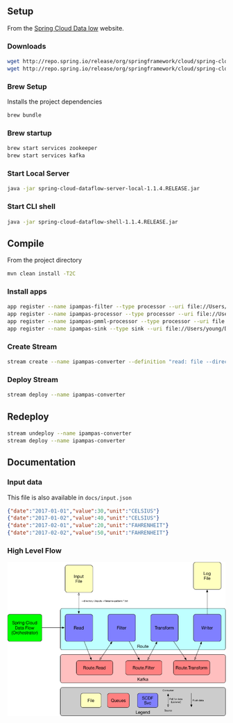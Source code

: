 ## Setup
From the [Spring Cloud Data low](http://cloud.spring.io/spring-cloud-dataflow/) website.

### Downloads
```bash
wget http://repo.spring.io/release/org/springframework/cloud/spring-cloud-dataflow-server-local/1.1.4.RELEASE/spring-cloud-dataflow-server-local-1.1.4.RELEASE.jar
wget http://repo.spring.io/release/org/springframework/cloud/spring-cloud-dataflow-shell/1.1.4.RELEASE/spring-cloud-dataflow-shell-1.1.4.RELEASE.jar
```

### Brew Setup
Installs the project dependencies
```bash
brew bundle
```

### Brew startup
```bash
brew start services zookeeper
brew start services kafka
```

### Start Local Server
```bash
java -jar spring-cloud-dataflow-server-local-1.1.4.RELEASE.jar
```

### Start CLI shell
```bash
java -jar spring-cloud-dataflow-shell-1.1.4.RELEASE.jar
```

## Compile
From the project directory
```bash
mvn clean install -T2C
```

### Install apps
```bash
app register --name ipampas-filter --type processor --uri file://Users/young/Desktop/ipampas/ipampas-spring-cloud-data-flow/ipampas-filter/target/ipampas-filter-0.0.1-SNAPSHOT.jar
app register --name ipampas-processor --type processor --uri file://Users/young/Desktop/ipampas/ipampas-spring-cloud-data-flow/ipampas-processor/target/ipampas-processor-0.0.1-SNAPSHOT.jar
app register --name ipampas-pmml-processor --type processor --uri file://Users/young/Desktop/ipampas/ipampas-spring-cloud-data-flow/ipampas-sink/target/ipampas-pmml-processor-0.0.1-SNAPSHOT.jar
app register --name ipampas-sink --type sink --uri file://Users/young/Desktop/ipampas/ipampas-spring-cloud-data-flow/ipampas-sink/target/ipampas-sink-0.0.1-SNAPSHOT.jar

```       


### Create Stream
```bash
stream create --name ipampas-converter --definition "read: file --directory=/Users/young/Downloads/inputs --filename-pattern=*.txt --mode=lines | filter: ipampas-filter | processor: ipampas-processor| processor: ipampas-pmml-processor | sink: ipampas-sink"
```

### Deploy Stream
```bash
stream deploy --name ipampas-converter
```

## Redeploy
```bash
stream undeploy --name ipampas-converter
stream deploy --name ipampas-converter
```

## Documentation

### Input data
This file is also available in `docs/input.json`
```json
{"date":"2017-01-01","value":30,"unit":"CELSIUS"}
{"date":"2017-01-02","value":40,"unit":"CELSIUS"}
{"date":"2017-02-01","value":20,"unit":"FAHRENHEIT"}
{"date":"2017-02-02","value":50,"unit":"FAHRENHEIT"}
```

### High Level Flow
![High Level Flow](/docs/high-level-flow.png?raw=true)

